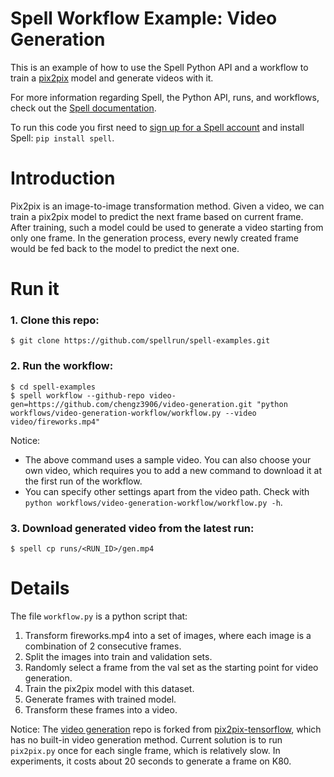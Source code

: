 # Spell Workflow Example: Video Generation
This is an example of how to use the Spell Python API and a workflow to train a [pix2pix](https://github.com/affinelayer/pix2pix-tensorflow) model and generate videos with it.

For more information regarding Spell, the Python API, runs, and workflows,
check out the [Spell documentation](https://spell.run/docs).

To run this code you first need to [sign up for a Spell account](https://web.spell.run/register)
and install Spell: `pip install spell`.

# Introduction
Pix2pix is an image-to-image transformation method. Given a video, we can train a pix2pix model to predict the next frame based on current frame. After training, such a model could be used to generate a video starting from only one frame. In the generation process, every newly created frame would be fed back to the model to predict the next one.

# Run it

### 1. Clone this repo:
```ShellSession
$ git clone https://github.com/spellrun/spell-examples.git
```

### 2. Run the workflow:
```ShellSession
$ cd spell-examples
$ spell workflow --github-repo video-gen=https://github.com/chengz3906/video-generation.git "python workflows/video-generation-workflow/workflow.py --video video/fireworks.mp4"
```
Notice: 
* The above command uses a sample video. You can also choose your own video, which requires you to add a new command to download it at the first run of the workflow. 
* You can specify other settings apart from the video path. Check with `python workflows/video-generation-workflow/workflow.py -h`.

### 3. Download generated video from the latest run:
```ShellSession
$ spell cp runs/<RUN_ID>/gen.mp4
```

# Details

The file `workflow.py` is a python script that:
1. Transform fireworks.mp4 into a set of images, where each image is a combination of 2 consecutive frames.
2. Split the images into train and validation sets.
3. Randomly select a frame from the val set as the starting point for video generation.
4. Train the pix2pix model with this dataset.
5. Generate frames with trained model.
6. Transform these frames into a video.

Notice:
The [video generation](https://github.com/chengz3906/video-generation) repo is forked from [pix2pix-tensorflow](https://github.com/affinelayer/pix2pix-tensorflow), which has no built-in video generation method. Current solution is to run `pix2pix.py` once for each single frame, which is relatively slow. In experiments, it costs about 20 seconds to generate a frame on K80.
